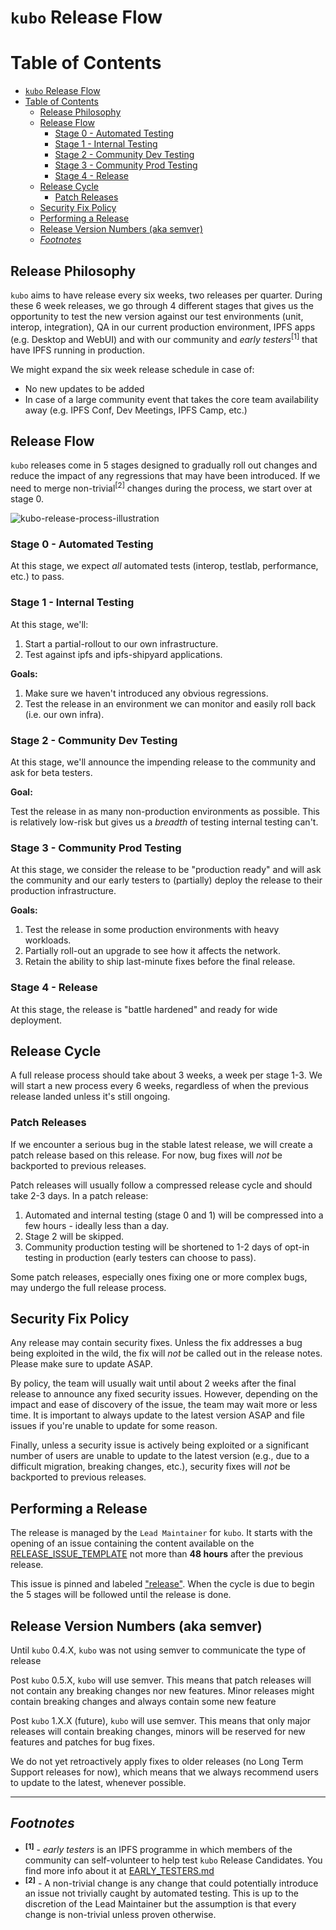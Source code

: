 # `kubo` Release Flow

# Table of Contents

- [`kubo` Release Flow](#kubo-release-flow)
- [Table of Contents](#table-of-contents)
  - [Release Philosophy](#release-philosophy)
  - [Release Flow](#release-flow)
    - [Stage 0 - Automated Testing](#stage-0---automated-testing)
    - [Stage 1 - Internal Testing](#stage-1---internal-testing)
    - [Stage 2 - Community Dev Testing](#stage-2---community-dev-testing)
    - [Stage 3 - Community Prod Testing](#stage-3---community-prod-testing)
    - [Stage 4 - Release](#stage-4---release)
  - [Release Cycle](#release-cycle)
    - [Patch Releases](#patch-releases)
  - [Security Fix Policy](#security-fix-policy)
  - [Performing a Release](#performing-a-release)
  - [Release Version Numbers (aka semver)](#release-version-numbers-aka-semver)
  - [_Footnotes_](#footnotes)

## Release Philosophy

`kubo` aims to have release every six weeks, two releases per quarter. During these 6 week releases, we go through 4 different stages that gives us the opportunity to test the new version against our test environments (unit, interop, integration), QA in our current production environment, IPFS apps (e.g. Desktop and WebUI) and with our community and _early testers_<sup>[1]</sup> that have IPFS running in production.

We might expand the six week release schedule in case of:

- No new updates to be added
- In case of a large community event that takes the core team availability away (e.g. IPFS Conf, Dev Meetings, IPFS Camp, etc.)

## Release Flow

`kubo` releases come in 5 stages designed to gradually roll out changes and reduce the impact of any regressions that may have been introduced. If we need to merge non-trivial<sup>[2]</sup> changes during the process, we start over at stage 0.

![kubo-release-process-illustration](https://user-images.githubusercontent.com/618519/62986422-653fee00-bdf0-11e9-8f61-197117b61da2.png)

### Stage 0 - Automated Testing

At this stage, we expect _all_ automated tests (interop, testlab, performance, etc.) to pass.

### Stage 1 - Internal Testing

At this stage, we'll:

1. Start a partial-rollout to our own infrastructure.
2. Test against ipfs and ipfs-shipyard applications.

**Goals:**

1. Make sure we haven't introduced any obvious regressions.
2. Test the release in an environment we can monitor and easily roll back (i.e. our own infra).

### Stage 2 - Community Dev Testing

At this stage, we'll announce the impending release to the community and ask for beta testers.

**Goal:**

Test the release in as many non-production environments as possible. This is relatively low-risk but gives us a _breadth_ of testing internal testing can't.

### Stage 3 - Community Prod Testing

At this stage, we consider the release to be "production ready" and will ask the community and our early testers to (partially) deploy the release to their production infrastructure.

**Goals:**

1. Test the release in some production environments with heavy workloads.
2. Partially roll-out an upgrade to see how it affects the network.
3. Retain the ability to ship last-minute fixes before the final release.

### Stage 4 - Release

At this stage, the release is "battle hardened" and ready for wide deployment.

## Release Cycle

A full release process should take about 3 weeks, a week per stage 1-3. We will start a new process every 6 weeks, regardless of when the previous release landed unless it's still ongoing.

### Patch Releases

If we encounter a serious bug in the stable latest release, we will create a patch release based on this release. For now, bug fixes will _not_ be backported to previous releases.

Patch releases will usually follow a compressed release cycle and should take 2-3 days. In a patch release:

1. Automated and internal testing (stage 0 and 1) will be compressed into a few hours - ideally less than a day.
2. Stage 2 will be skipped.
3. Community production testing will be shortened to 1-2 days of opt-in testing in production (early testers can choose to pass).

Some patch releases, especially ones fixing one or more complex bugs, may undergo the full release process.

## Security Fix Policy

Any release may contain security fixes. Unless the fix addresses a bug being exploited in the wild, the fix will _not_ be called out in the release notes. Please make sure to update ASAP.

By policy, the team will usually wait until about 2 weeks after the final release to announce any fixed security issues. However, depending on the impact and ease of discovery of the issue, the team may wait more or less time. It is important to always update to the latest version ASAP and file issues if you're unable to update for some reason.

Finally, unless a security issue is actively being exploited or a significant number of users are unable to update to the latest version (e.g., due to a difficult migration, breaking changes, etc.), security fixes will _not_ be backported to previous releases.

## Performing a Release

The release is managed by the `Lead Maintainer` for `kubo`. It starts with the opening of an issue containing the content available on the [RELEASE_ISSUE_TEMPLATE](./RELEASE_ISSUE_TEMPLATE.md) not more than **48 hours** after the previous release.

This issue is pinned and labeled ["release"](https://github.com/spknetwork/kubo/issues?utf8=%E2%9C%93&q=is%3Aissue+is%3Aopen+label%3Arelease). When the cycle is due to begin the 5 stages will be followed until the release is done.

## Release Version Numbers (aka semver)

Until `kubo` 0.4.X, `kubo` was not using semver to communicate the type of release

Post `kubo` 0.5.X, `kubo` will use semver. This means that patch releases will not contain any breaking changes nor new features. Minor releases might contain breaking changes and always contain some new feature

Post `kubo` 1.X.X (future), `kubo` will use semver. This means that only major releases will contain breaking changes, minors will be reserved for new features and patches for bug fixes.

We do not yet retroactively apply fixes to older releases (no Long Term Support releases for now), which means that we always recommend users to update to the latest, whenever possible.

----------------------------

## _Footnotes_

- <sup>**[1]**</sup> - _early testers_ is an IPFS programme in which members of the community can self-volunteer to help test `kubo` Release Candidates. You find more info about it at [EARLY_TESTERS.md](./EARLY_TESTERS.md)
- <sup>**[2]**</sup> - A non-trivial change is any change that could potentially introduce an issue not trivially caught by automated testing. This is up to the discretion of the Lead Maintainer but the assumption is that every change is non-trivial unless proven otherwise.
